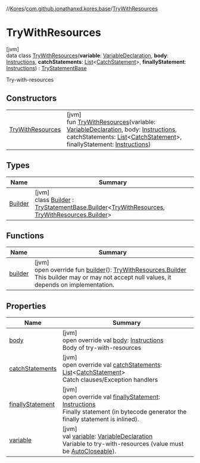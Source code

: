//[Kores](../../../index.md)/[com.github.jonathanxd.kores.base](../index.md)/[TryWithResources](index.md)

# TryWithResources

[jvm]\
data class [TryWithResources](index.md)(**variable**: [VariableDeclaration](../-variable-declaration/index.md), **body**: [Instructions](../../com.github.jonathanxd.kores/-instructions/index.md), **catchStatements**: [List](https://kotlinlang.org/api/latest/jvm/stdlib/kotlin.collections/-list/index.html)<[CatchStatement](../-catch-statement/index.md)>, **finallyStatement**: [Instructions](../../com.github.jonathanxd.kores/-instructions/index.md)) : [TryStatementBase](../-try-statement-base/index.md)

Try-with-resources

## Constructors

| | |
|---|---|
| [TryWithResources](-try-with-resources.md) | [jvm]<br>fun [TryWithResources](-try-with-resources.md)(variable: [VariableDeclaration](../-variable-declaration/index.md), body: [Instructions](../../com.github.jonathanxd.kores/-instructions/index.md), catchStatements: [List](https://kotlinlang.org/api/latest/jvm/stdlib/kotlin.collections/-list/index.html)<[CatchStatement](../-catch-statement/index.md)>, finallyStatement: [Instructions](../../com.github.jonathanxd.kores/-instructions/index.md)) |

## Types

| Name | Summary |
|---|---|
| [Builder](-builder/index.md) | [jvm]<br>class [Builder](-builder/index.md) : [TryStatementBase.Builder](../-try-statement-base/-builder/index.md)<[TryWithResources](index.md), [TryWithResources.Builder](-builder/index.md)> |

## Functions

| Name | Summary |
|---|---|
| [builder](builder.md) | [jvm]<br>open override fun [builder](builder.md)(): [TryWithResources.Builder](-builder/index.md)<br>This builder may or may not accept null values, it depends on implementation. |

## Properties

| Name | Summary |
|---|---|
| [body](body.md) | [jvm]<br>open override val [body](body.md): [Instructions](../../com.github.jonathanxd.kores/-instructions/index.md)<br>Body of try-with-resources |
| [catchStatements](catch-statements.md) | [jvm]<br>open override val [catchStatements](catch-statements.md): [List](https://kotlinlang.org/api/latest/jvm/stdlib/kotlin.collections/-list/index.html)<[CatchStatement](../-catch-statement/index.md)><br>Catch clauses/Exception handlers |
| [finallyStatement](finally-statement.md) | [jvm]<br>open override val [finallyStatement](finally-statement.md): [Instructions](../../com.github.jonathanxd.kores/-instructions/index.md)<br>Finally statement (in bytecode generator the finally statement is inlined). |
| [variable](variable.md) | [jvm]<br>val [variable](variable.md): [VariableDeclaration](../-variable-declaration/index.md)<br>Variable to try-with-resources (value must be [AutoCloseable](https://docs.oracle.com/javase/8/docs/api/java/lang/AutoCloseable.html)). |
